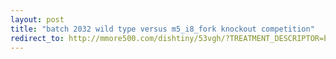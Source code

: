 ```yaml
---
layout: post
title: "batch 2032 wild type versus m5_i8_fork knockout competition"
redirect_to: http://mmore500.com/dishtiny/53vgh/?TREATMENT_DESCRIPTOR=batch~2032,step~1018,pop~1,id1~wt,id2~m5_i8_fork
---
```

